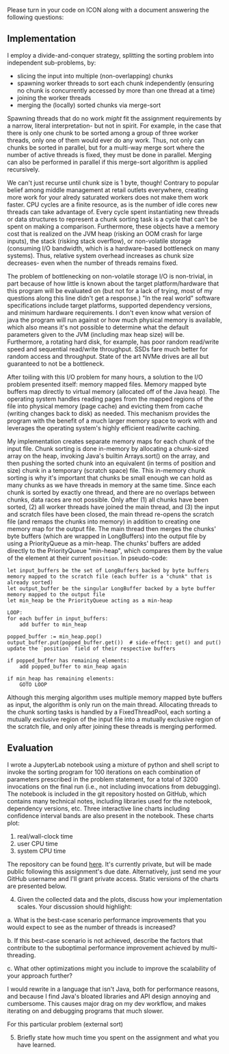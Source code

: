 Please turn in your code on ICON along with a document answering the following questions:

## Implementation

I employ a divide-and-conquer strategy, splitting the sorting problem into independent sub-problems, by:
* slicing the input into multiple (non-overlapping) chunks
* spawning worker threads to sort each chunk independently (ensuring no chunk is concurrently accessed by more than one thread at a time)
* joining the worker threads
* merging the (locally) sorted chunks via merge-sort

Spawning threads that do no work *might* fit the assignment requirements by a narrow, literal interpretation- but not in spirit. For example, in the case that there is only one chunk to be sorted among a group of three worker threads, only one of them would ever do any work. Thus, not only can chunks be sorted in parallel, but for a multi-way merge sort where the number of active threads is fixed, they must be done in parallel. Merging can also be performed in parallel if this merge-sort algorithm is applied recursively.

We can't just recurse until chunk size is 1 byte, though!  Contrary to popular belief among middle management at retail outlets everywhere, creating more work for your alredy saturated workers does not make them work faster. CPU cycles are a finite resource, as is the number of idle cores new threads can take advantage of. Every cycle spent instantiating new threads or data structures to represent a chunk sorting task is a cycle that can't be spent on making a comparison. Furthermore, these objects have a memory cost that is realized on the JVM heap (risking an OOM crash for large inputs), the stack (risking stack overflow), or non-volatile storage (consuming I/O bandwidth, which is a hardware-based bottleneck on many systems). Thus, relative system overhead increases as chunk size decreases- even when the number of threads remains fixed.

The problem of bottlenecking on non-volatile storage I/O is non-trivial, in part because of how little is known about the target platform/hardware that this program will be evaluated on (but not for a lack of trying, most of my questions along this line didn't get a response.) "In the real world" software specifications include target platforms, supported dependency versions, and minimum hardware requirements. I don't even know what version of java the program will run against or how much physical memory is available, which also means it's not possible to determine what the default parameters given to the JVM (including max heap size) will be. Furthermore, a rotating hard disk, for example, has poor random read/write speed and sequential read/write throughput. SSDs fare much better for random access and throughput. State of the art NVMe drives are all but guaranteed to not be a bottleneck. 

After toiling with this I/O problem for many hours, a solution to the I/O problem presented itself: memory mapped files. Memory mapped byte buffers map directly to virtual memory (allocated off of the Java heap). The operating system handles reading pages from the mapped regions of the file into physical memory (page cache) and evicting them from cache (writing changes back to disk) as needed. This mechanism provides the program with the benefit of a much larger memory space to work with and leverages the operating system's highly efficient read/write caching.

My implementation creates separate memory maps for each chunk of the input file. Chunk sorting is done in-memory by allocating a chunk-sized array on the heap, invoking Java's builtin Arrays.sort() on the array, and then pushing the sorted chunk into an equivalent (in terms of position and size) chunk in a temporary (scratch space) file. This in-memory chunk sorting is why it's important that chunks be small enough we can hold as many chunks as we have threads in memory at the same time. Since each chunk is sorted by exactly one thread, and there are no overlaps between chunks, data races are not possible. Only after (1) all chunks have been sorted, (2) all worker threads have joined the main thread, and (3) the input and scratch files have been closed, the main thread re-opens the scratch file (and remaps the chunks into memory) in addition to creating one memory map for the output file. The main thread then merges the chunks' byte buffers (which are wrapped in LongBuffers) into the output file by using a PriorityQueue as a min-heap. The chunks' buffers are added directly to the PriorityQueue "min-heap", which compares them by the value of the element at their current `position`. In pseudo-code:

```
let input_buffers be the set of LongBuffers backed by byte buffers memory mapped to the scratch file (each buffer is a "chunk" that is already sorted)
let output_buffer be the singular LongBuffer backed by a byte buffer memory mapped to the output file
let min_heap be the PriorityQueue acting as a min-heap

LOOP:
for each buffer in input_buffers:
    add buffer to min_heap
    
popped_buffer := min_heap.pop()
output_buffer.put(popped_buffer.get())  # side-effect: get() and put() update the `position` field of their respective buffers

if popped_buffer has remaining elements:
    add popped_buffer to min_heap again
    
if min_heap has remaining elements:
    GOTO LOOP
```

Although this merging algorithm uses multiple memory mapped byte buffers as input, the algorithm is only run on the main thread. Allocating threads to the chunk sorting tasks is handled by a FixedThreadPool, each sorting a mutually exclusive region of the input file into a mutually exclusive region of the scratch file, and only after joining these threads is merging performed.


## Evaluation

I wrote a JupyterLab notebook using a mixture of python and shell script to invoke the sorting program for 100 iterations on each combination of parameters prescribed in the problem statement, for a total of 3200 invocations on the final run (i.e., not including invocations from debugging). The notebook is included in the git repository hosted on GitHub, which contains many technical notes, including libraries used for the notebook, dependency versions, etc. Three interactive line charts including confidence interval bands are also present in the notebook. These charts plot:
1. real/wall-clock time
2. user CPU time
3. system CPU time

The repository can be found [here](https://github.com/justin-f-perez/ParallelSort). It's currently private, but will be made public following this assignment's due date. Alternatively, just send me your GitHub username and I'll grant private access. Static versions of the charts are presented below.

4. Given the collected data and the plots, discuss how your implementation scales. Your discussion should highlight:

a. What is the best-case scenario performance improvements that you would expect to see as the number of threads is increased?

b. If this best-case scenario is not achieved, describe the factors that contribute to the suboptimal performance improvement achieved by multi-threading.

c. What other optimizations might you include to improve the scalability of your approach further?

I would rewrite in a language that isn't Java, both for performance reasons, and because I find Java's bloated libraries and API design annoying and cumbersome. This causes major drag on my dev workflow, and makes iterating on and debugging programs that much slower.

For this particular problem (external sort)

5. Briefly state how much time you spent on the assignment and what you have learned.